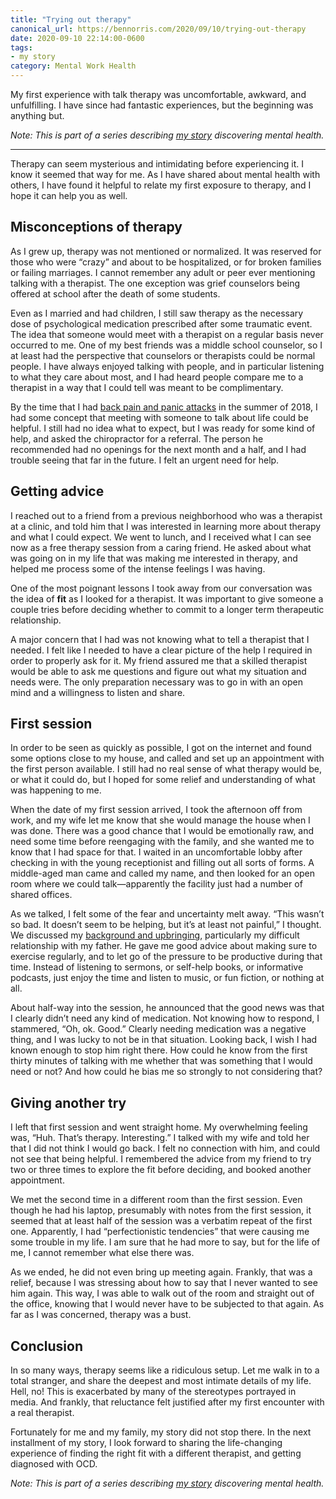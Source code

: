 ```yaml
---
title: "Trying out therapy"
canonical_url: https://bennorris.com/2020/09/10/trying-out-therapy
date: 2020-09-10 22:14:00-0600
tags:
- my story
category: Mental Work Health
---
```


My first experience with talk therapy was uncomfortable, awkward, and unfulfilling. I have since had fantastic experiences, but the beginning was anything but.

_Note: This is part of a series describing [my story](https://bennorris.com/2019/11/09/my-story) discovering mental health._

***

Therapy can seem mysterious and intimidating before experiencing it. I know it seemed that way for me. As I have shared about mental health with others, I have found it helpful to relate my first exposure to therapy, and I hope it can help you as well.


## Misconceptions of therapy

As I grew up, therapy was not mentioned or normalized. It was reserved for those who were “crazy” and about to be hospitalized, or for broken families or failing marriages. I cannot remember any adult or peer ever mentioning talking with a therapist. The one exception was grief counselors being offered at school after the death of some students.

Even as I married and had children, I still saw therapy as the necessary dose of psychological medication prescribed after some traumatic event. The idea that someone would meet with a therapist on a regular basis never occurred to me. One of my best friends was a middle school counselor, so I at least had the perspective that counselors or therapists could be normal people. I have always enjoyed talking with people, and in particular listening to what they care about most, and I had heard people compare me to a therapist in a way that I could tell was meant to be complimentary.

By the time that I had [back pain and panic attacks](https://bennorris.com/2020/02/16/back-pain-and-panic-attacks/) in the summer of 2018, I had some concept that meeting with someone to talk about life could be helpful. I still had no idea what to expect, but I was ready for some kind of help, and asked the chiropractor for a referral. The person he recommended had no openings for the next month and a half, and I had trouble seeing that far in the future. I felt an urgent need for help.


## Getting advice

I reached out to a friend from a previous neighborhood who was a therapist at a clinic, and told him that I was interested in learning more about therapy and what I could expect. We went to lunch, and I received what I can see now as a free therapy session from a caring friend. He asked about what was going on in my life that was making me interested in therapy, and helped me process some of the intense feelings I was having.

One of the most poignant lessons I took away from our conversation was the idea of **fit** as I looked for a therapist. It was important to give someone a couple tries before deciding whether to commit to a longer term therapeutic relationship.

A major concern that I had was not knowing what to tell a therapist that I needed. I felt like I needed to have a clear picture of the help I required in order to properly ask for it. My friend assured me that a skilled therapist would be able to ask me questions and figure out what my situation and needs were. The only preparation necessary was to go in with an open mind and a willingness to listen and share.


## First session

In order to be seen as quickly as possible, I got on the internet and found some options close to my house, and called and set up an appointment with the first person available. I still had no real sense of what therapy would be, or what it could do, but I hoped for some relief and understanding of what was happening to me.

When the date of my first session arrived, I took the afternoon off from work, and my wife let me know that she would manage the house when I was done. There was a good chance that I would be emotionally raw, and need some time before reengaging with the family, and she wanted me to know that I had space for that. I waited in an uncomfortable lobby after checking in with the young receptionist and filling out all sorts of forms. A middle-aged man came and called my name, and then looked for an open room where we could talk—apparently the facility just had a number of shared offices.

As we talked, I felt some of the fear and uncertainty melt away. “This wasn’t so bad. It doesn’t seem to be helping, but it’s at least not painful,” I thought. We discussed my [background and upbringing](https://bennorris.com/2019/12/06/background-and-upbringing/), particularly my difficult relationship with my father. He gave me good advice about making sure to exercise regularly, and to let go of the pressure to be productive during that time. Instead of listening to sermons, or self-help books, or informative podcasts, just enjoy the time and listen to music, or fun fiction, or nothing at all.

About half-way into the session, he announced that the good news was that I clearly didn’t need any kind of medication. Not knowing how to respond, I stammered, “Oh, ok. Good.” Clearly needing medication was a negative thing, and I was lucky to not be in that situation. Looking back, I wish I had known enough to stop him right there. How could he know from the first thirty minutes of talking with me whether that was something that I would need or not? And how could he bias me so strongly to not considering that?


## Giving another try

I left that first session and went straight home. My overwhelming feeling was, “Huh. That’s therapy. Interesting.” I talked with my wife and told her that I did not think I would go back. I felt no connection with him, and could not see that being helpful. I remembered the advice from my friend to try two or three times to explore the fit before deciding, and booked another appointment.

We met the second time in a different room than the first session. Even though he had his laptop, presumably with notes from the first session, it seemed that at least half of the session was a verbatim repeat of the first one. Apparently, I had “perfectionistic tendencies” that were causing me some trouble in my life. I am sure that he had more to say, but for the life of me, I cannot remember what else there was.

As we ended, he did not even bring up meeting again. Frankly, that was a relief, because I was stressing about how to say that I never wanted to see him again. This way, I was able to walk out of the room and straight out of the office, knowing that I would never have to be subjected to that again. As far as I was concerned, therapy was a bust.


## Conclusion

In so many ways, therapy seems like a ridiculous setup. Let me walk in to a total stranger, and share the deepest and most intimate details of my life. Hell, no! This is exacerbated by many of the stereotypes portrayed in media. And frankly, that reluctance felt justified after my first encounter with a real therapist.

Fortunately for me and my family, my story did not stop there. In the next installment of my story, I look forward to sharing the life-changing experience of finding the right fit with a different therapist, and getting diagnosed with OCD.

_Note: This is part of a series describing [my story](https://bennorris.com/2019/11/09/my-story) discovering mental health._
